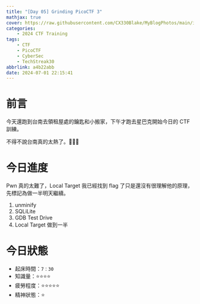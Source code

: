 ```yaml
---
title: "[Day 05] Grinding PicoCTF 3"
mathjax: true
cover: https://raw.githubusercontent.com/CX330Blake/MyBlogPhotos/main/image/hackerTraining.jpg
categories:
    - 2024 CTF Training
tags:
    - CTF
    - PicoCTF
    - CyberSec
    - TechStreak30
abbrlink: a4b22abb
date: 2024-07-01 22:15:41
---
```


# 前言

今天還跑到台南去領租屋處的鑰匙和小搬家，下午才跑去星巴克開始今日的 CTF 訓練。

不得不說台南真的太熱了。🥲🥲🥲

# 今日進度

Pwn 真的太難了，Local Target 我已經找到 flag 了只是還沒有很理解他的原理，先標記為做一半明天繼續。

1. unminify
2. SQLiLite
3. GDB Test Drive
4. Local Target 做到一半

# 今日狀態

-   起床時間：`7：30`
-   知識量：⭐⭐⭐⭐
-   疲勞程度：⭐⭐⭐⭐⭐
-   精神狀態：⭐
